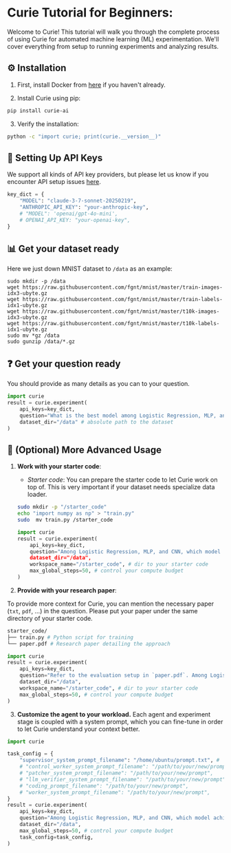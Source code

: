 # Curie Tutorial for Beginners:

Welcome to Curie! This tutorial will walk you through the complete process of using Curie for automated machine learning (ML) experimentation. 
We'll cover everything from setup to running experiments and analyzing results.

## ⚙️ Installation

1. First, install Docker from [here](https://docs.docker.com/engine/install/ubuntu/) if you haven't already.

2. Install Curie using pip:
```bash
pip install curie-ai
```

3. Verify the installation:
```bash
python -c "import curie; print(curie.__version__)"
```

## 🔑 Setting Up API Keys
We support all kinds of API key providers, but please let us know if you encounter API setup issues [here](https://github.com/Just-Curieous/Curie/issues).

```python
key_dict = {
    "MODEL": "claude-3-7-sonnet-20250219",
    "ANTHROPIC_API_KEY": "your-anthropic-key",
    # "MODEL": 'openai/gpt-4o-mini',
    # OPENAI_API_KEY: "your-openai-key",
}
```

## 📊 Get your dataset ready

Here we just down MNIST dataset to `/data` as an example:
```
sudo mkdir -p /data 
wget https://raw.githubusercontent.com/fgnt/mnist/master/train-images-idx3-ubyte.gz
wget https://raw.githubusercontent.com/fgnt/mnist/master/train-labels-idx1-ubyte.gz
wget https://raw.githubusercontent.com/fgnt/mnist/master/t10k-images-idx3-ubyte.gz
wget https://raw.githubusercontent.com/fgnt/mnist/master/t10k-labels-idx1-ubyte.gz 
sudo mv *gz /data
sudo gunzip /data/*.gz 
```

## ❓ Get your question ready

You should provide as many details as you can to your question. 
```python
import curie
result = curie.experiment(
    api_keys=key_dict,
    question="What is the best model among Logistic Regression, MLP, and CNN for my MNIST dataset?",
    dataset_dir="/data" # absolute path to the dataset
)
```


## 🚀 (Optional) More Advanced Usage

1. **Work with your starter code**: 

    - *Starter code*: You can prepare the starter code to let Curie work on top of. This is very important if your dataset needs specialize data loader.

    ```bash
    sudo mkdir -p "/starter_code" 
    echo "import numpy as np" > "train.py"
    sudo  mv train.py /starter_code
    ```

    ```python
    import curie
    result = curie.experiment(
        api_keys=key_dict,
        question="Among Logistic Regression, MLP, and CNN, which model achieves the highest prediction accuracy on my MNIST dataset?,
        dataset_dir="/data",
        workspace_name="/starter_code", # dir to your starter code
        max_global_steps=50, # control your compute budget
    )
    ```

2. **Provide with your research paper**: 

To provide more context for Curie, you can mention the necessary paper (`txt`, `pdf`, ...) in the question. 
Please put your paper under the same directory of your starter code. 

```bash
starter_code/
├── train.py # Python script for training
└── paper.pdf # Research paper detailing the approach
```

```python
import curie
result = curie.experiment(
    api_keys=key_dict,
    question="Refer to the evaluation setup in `paper.pdf`. Among Logistic Regression, MLP, and CNN, which model achieves the highest prediction accuracy on my MNIST dataset?",
    dataset_dir="/data",
    workspace_name="/starter_code", # dir to your starter code
    max_global_steps=50, # control your compute budget
)
```


3. **Customize the agent to your workload.**
Each agent and experiment stage is coupled with a system prompt, which you can fine-tune in order to let Curie understand your context better. 

```python
import curie

task_config = {
    "supervisor_system_prompt_filename": "/home/ubuntu/prompt.txt", #  
    # "control_worker_system_prompt_filename": "/path/to/your/new/prompt",
    # "patcher_system_prompt_filename": "/path/to/your/new/prompt",
    # "llm_verifier_system_prompt_filename": "/path/to/your/new/prompt", 
    # "coding_prompt_filename": "/path/to/your/new/prompt", 
    # "worker_system_prompt_filename": "/path/to/your/new/prompt", 
}
result = curie.experiment(
    api_keys=key_dict,
    question="Among Logistic Regression, MLP, and CNN, which model achieves the highest prediction accuracy on my MNIST dataset?",
    dataset_dir="/data",
    max_global_steps=50, # control your compute budget
    task_config=task_config,
)
```